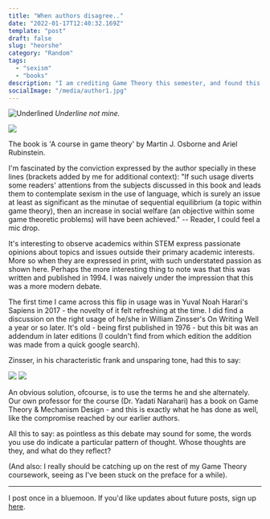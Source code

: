 ```yaml
---
title: "When authors disagree.."
date: "2022-01-17T12:40:32.169Z"
template: "post"
draft: false
slug: "heorshe"
category: "Random"
tags:
  - "sexism"
  - "books"
description: "I am crediting Game Theory this semester, and found this interesting argument between two co-authors while browsing reference books in the library."
socialImage: "/media/author1.jpg"
---
```



![Underlined](/media/author1.jpg "Testing")
*Underline not mine.*

![](/media/author2.jpg)


The book is 'A course in game theory' by Martin J. Osborne and Ariel Rubinstein. 

I'm fascinated by the conviction expressed by the author specially in these lines (brackets added by me for additional context): "If such usage diverts some readers' attentions from the subjects discussed in this book and leads them to contemplate sexism in the use of language, which is surely an issue at least as significant as the minutae of sequential equilibrium (a topic within game theory), then an increase in social welfare (an objective within some game theoretic problems) will have been achieved." -- Reader, I could feel a mic drop.

It's interesting to observe academics within STEM express passionate opinions about topics and issues outside their primary academic interests. More so when they are expressed in print, with such understated passion as shown here. Perhaps the more interesting thing to note was that this was written and published in 1994. I was naively under the impression that this was a more modern debate. 

The first time I came across this flip in usage was in Yuval Noah Harari's Sapiens in 2017 - the novelty of it felt refreshing at the time. I did find a discussion on the right usage of he/she in William Zinsser's On Writing Well a year or so later. It's old - being first published in 1976 - but this bit was an addendum in later editions (I couldn't find from which edition the addition was made from a quick google search). 

Zinsser, in his characteristic frank and unsparing tone, had this to say: 

![](/media/onwritingwell.png)
![](/media/onwritingwell2.png)
 

An obvious solution, ofcourse, is to use the terms he and she alternately. Our own professor for the course (Dr. Yadati Narahari) has a book on Game Theory & Mechanism Design - and this is exactly what he has done as well, like the compromise reached by our earlier authors.

All this to say: as pointless as this debate may sound for some, the words you use do indicate a particular pattern of thought. Whose thoughts are they, and what do they reflect?

(And also: I really should be catching up on the rest of my Game Theory coursework, seeing as I've been stuck on the preface for a while).


***

I post once in a bluemoon. If you'd like updates about future posts, sign up [here](https://forms.gle/ngZyP7agyeFGx3QC9).